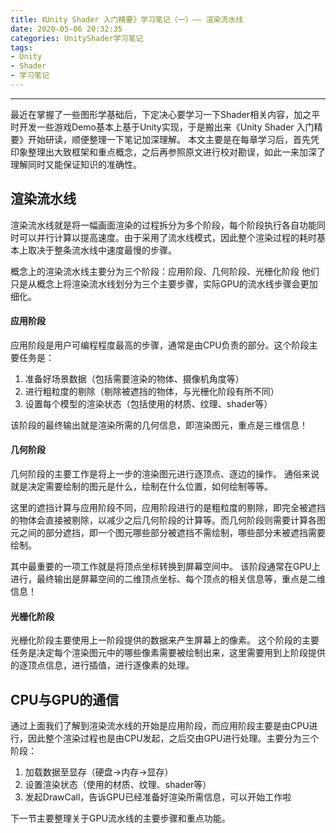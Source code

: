 ```yaml
---
title: 《Unity Shader 入门精要》学习笔记（一）—— 渲染流水线
date: 2020-05-06 20:32:35
categories: UnityShader学习笔记
tags: 
- Unity
- Shader
- 学习笔记
---
```

----
最近在掌握了一些图形学基础后，下定决心要学习一下Shader相关内容，加之平时开发一些游戏Demo基本上基于Unity实现，于是搬出来《Unity Shader 入门精要》开始研读，顺便整理一下笔记加深理解。
本文主要是在每章学习后，首先凭印象整理出大致框架和重点概念，之后再参照原文进行校对勘误，如此一来加深了理解同时又能保证知识的准确性。

## 渲染流水线
渲染流水线就是将一幅画面渲染的过程拆分为多个阶段，每个阶段执行各自功能同时可以并行计算以提高速度。由于采用了流水线模式，因此整个渲染过程的耗时基本上取决于整条流水线中速度最慢的步骤。

概念上的渲染流水线主要分为三个阶段：应用阶段、几何阶段、光栅化阶段
他们只是从概念上将渲染流水线划分为三个主要步骤，实际GPU的流水线步骤会更加细化。
#### 应用阶段
应用阶段是用户可编程程度最高的步骤，通常是由CPU负责的部分。这个阶段主要任务是：
1. 准备好场景数据（包括需要渲染的物体、摄像机角度等）
2. 进行粗粒度的剔除（剔除被遮挡的物体，与光栅化阶段有所不同）
3. 设置每个模型的渲染状态（包括使用的材质、纹理、shader等）

该阶段的最终输出就是渲染所需的几何信息，即渲染图元，重点是三维信息！

#### 几何阶段
几何阶段的主要工作是将上一步的渲染图元进行逐顶点、逐边的操作。
通俗来说就是决定需要绘制的图元是什么，绘制在什么位置，如何绘制等等。

这里的遮挡计算与应用阶段不同，应用阶段进行的是粗粒度的剔除，即完全被遮挡的物体会直接被剔除，以减少之后几何阶段的计算等。而几何阶段则需要计算各图元之间的部分遮挡，即一个图元哪些部分被遮挡不需绘制，哪些部分未被遮挡需要绘制。

其中最重要的一项工作就是将顶点坐标转换到屏幕空间中。
该阶段通常在GPU上进行，最终输出是屏幕空间的二维顶点坐标、每个顶点的相关信息等，重点是二维信息！

#### 光栅化阶段
光栅化阶段主要使用上一阶段提供的数据来产生屏幕上的像素。
这个阶段的主要任务是决定每个渲染图元中的哪些像素需要被绘制出来，这里需要用到上阶段提供的逐顶点信息，进行插值，进行逐像素的处理。

## CPU与GPU的通信
通过上面我们了解到渲染流水线的开始是应用阶段，而应用阶段主要是由CPU进行，因此整个渲染过程也是由CPU发起，之后交由GPU进行处理。主要分为三个阶段：
1. 加载数据至显存（硬盘->内存->显存）
2. 设置渲染状态（使用的材质、纹理、shader等）
3. 发起DrawCall，告诉GPU已经准备好渲染所需信息，可以开始工作啦

下一节主要整理关于GPU流水线的主要步骤和重点功能。
